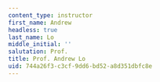 ```yaml
---
content_type: instructor
first_name: Andrew
headless: true
last_name: Lo
middle_initial: ''
salutation: Prof.
title: Prof. Andrew Lo
uid: 744a26f3-c3cf-9dd6-bd52-a8d351dbfc8e
---
```

